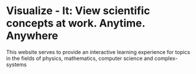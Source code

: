 # Visualize - It: View scientific concepts at work. Anytime. Anywhere

This website serves to provide an interactive learning experience for topics in the fields of physics, mathematics, computer science and complex-systems
